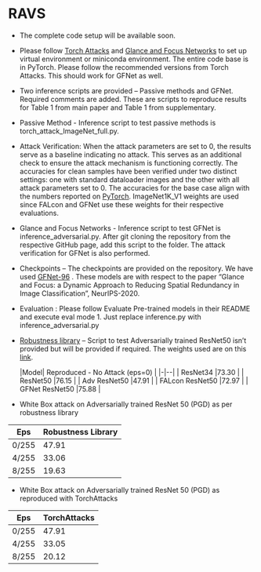 # RAVS
- The complete code setup will be available soon. 

-   Please follow [Torch Attacks](https://github.com/Harry24k/adversarial-attacks-pytorch) and [Glance and Focus Networks](https://github.com/blackfeather-wang/GFNet-Pytorch) to set up virtual environment or miniconda environment. The entire code base is in PyTorch. Please follow the recommended versions from Torch Attacks. This should work for GFNet as well.​
    
-   Two inference scripts are provided – Passive methods and GFNet. Required comments are added. These are scripts to reproduce results for Table 1 from main paper and Table 1 from supplementary. ​
    
-   Passive Method - Inference script to test passive methods is torch_attack_ImageNet_full.py. ​
    
-   Attack Verification: When the attack parameters are set to 0, the results serve as a baseline indicating no attack. This serves as an additional check to ensure the attack mechanism is functioning correctly. The accuracies for clean samples have been verified under two distinct settings: one with standard dataloader images and the other with all attack parameters set to 0. The accuracies for the base case align with the numbers reported on [PyTorch](https://pytorch.org/vision/master/models.html). ImageNet1K_V1 weights are used since FALcon and GFNet use these weights for their respective evaluations. ​
    
-   Glance and Focus Networks - Inference script to test GFNet is inference_adversarial.py. After git cloning the repository from the respective GitHub page, add this script to the folder. The attack verification for GFNet is also performed. ​
    
-   Checkpoints – The checkpoints are provided on the repository. We have used [GFNet-96](https://drive.google.com/file/d/1Iun8o4o7cQL-7vSwKyNfefOgwb9-o9kD/view) . These models are with respect to the paper “Glance and Focus: a Dynamic Approach to Reducing Spatial Redundancy in Image Classification”, NeurIPS-2020. ​
    
-   Evaluation : Please follow Evaluate Pre-trained models in their README and execute eval mode 1. Just replace inference.py with inference_adversarial.py ​
    
-   [Robustness library](https://github.com/MadryLab/robustness) – Script to test Adversarially trained ResNet50 isn’t provided but will be provided if required. The weights used are on this [link](https://www.dropbox.com/s/yxn15a9zklz3s8q/imagenet_linf_8.pt?dl=0). ​

    |Model| Reproduced - No Attack (eps=0) |
|-|--|
| ResNet34 |73.30  |
| ResNet50 |76.15  |
| Adv ResNet50 |47.91  |
| FALcon ResNet50 |72.97  |
| GFNet ResNet50 |75.88  |

- White Box attack on Adversarially trained ResNet 50 (PGD) as per robustness library 

|Eps|Robustness Library  |
|--|--|
| 0/255 | 47.91 |
| 4/255 | 33.06 |
| 8/255 | 19.63 |



- White Box attack on Adversarially trained ResNet 50 (PGD) as reproduced with TorchAttacks

|Eps|TorchAttacks  |
|--|--|
| 0/255 | 47.91 |
| 4/255 | 33.05 |
| 8/255 | 20.12 |

      
